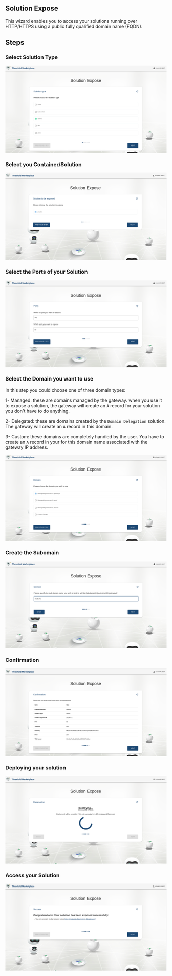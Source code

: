 ## Solution Expose
This wizard enables you to access your solutions running over HTTP/HTTPS using a public fully qualified domain name (FQDN).

## Steps

### Select Solution Type
![solution_expose_1](./img/solution_expose_1.png)

### Select you Container/Solution
![solution_expose_2](./img/solution_expose_2.png)

### Select the Ports of your Solution
![solution_expose_3](./img/solution_expose_3.png)


### Select the Domain you want to use
In this step you could choose one of three domain types:

1- Managed: these are domains managed by the gateway. when you use it to expose a solution, the gateway will create an `A` record for your solution you don't have to do anything.

2- Delegated: these are domains created by the `Domain Delegation` solution. The gateway will create an `A` record in this domain.

3- Custom: these domains are completely handled by the user. You have to create an `A` record in your for this domain name associated with the gateway IP address.

![solution_expose_4](./img/solution_expose_4.png)

### Create the Subomain
![solution_expose_5](./img/solution_expose_5.png)

### Confirmation
![solution_expose_7](./img/solution_expose_6.png)

### Deploying your solution
![](./img/solution_expose_7.png)

### Access your Solution
![solution_expose_10](./img/solution_expose_8.png)
